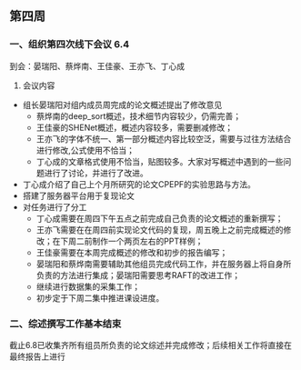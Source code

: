 ## 第四周
### 一、组织第四次线下会议 6.4
到会：晏瑞阳、蔡烨南、王佳豪、王亦飞、丁心成
1. 会议内容
+ 组长晏瑞阳对组内成员周完成的论文概述提出了修改意见
  + 蔡烨南的deep_sort概述，技术细节内容较少，仍需完善；
  + 王佳豪的SHENet概述，概述内容较多，需要删减修改；
  + 王亦飞的字体不统一、第一部分概述内容比较空泛，需要与过往方法结合进行修改,公式使用不恰当；
  + 丁心成的文章格式使用不恰当，贴图较多。大家对写概述中遇到的一些问题进行了讨论，并进行了改进。
+ 丁心成介绍了自己上个月所研究的论文CPEPF的实验思路与方法。
+ 搭建了服务器平台用于复现论文
+ 对任务进行了分工
  + 丁心成需要在周四下午五点之前完成自己负责的论文概述的重新撰写；
  + 王亦飞需要在在周四前实现论文代码的复现，周五晚上之前完成概述的修改；在下周二前制作一个两页左右的PPT样例；
  + 王佳豪需要在本周完成概述的修改和初步的报告编写；
  + 晏瑞阳和蔡烨南需要辅助其他组员完成代码工作，并在服务器上将自身所负责的方法进行集成；晏瑞阳需要思考RAFT的改进工作；
  + 继续进行数据集的采集工作；
  + 初步定于下周二集中推进课设进度。


### 二、综述撰写工作基本结束
截止6.8已收集齐所有组员所负责的论文综述并完成修改；后续相关工作将直接在最终报告上进行






